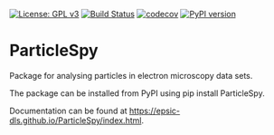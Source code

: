 [![License: GPL v3](https://img.shields.io/badge/License-GPLv3-blue.svg)](https://www.gnu.org/licenses/gpl-3.0)
[![Build Status](https://travis-ci.com/ePSIC-DLS/ParticleSpy.svg?branch=master)](https://travis-ci.com/ePSIC-DLS/ParticleSpy)
[![codecov](https://codecov.io/gh/ePSIC-DLS/ParticleSpy/branch/master/graph/badge.svg)](https://codecov.io/gh/ePSIC-DLS/ParticleSpy)
[![PyPI version](https://badge.fury.io/py/particlespy.svg)](https://badge.fury.io/py/particlespy)

# ParticleSpy
Package for analysing particles in electron microscopy data sets.

The package can be installed from PyPI using pip install ParticleSpy.

Documentation can be found at https://epsic-dls.github.io/ParticleSpy/index.html.
